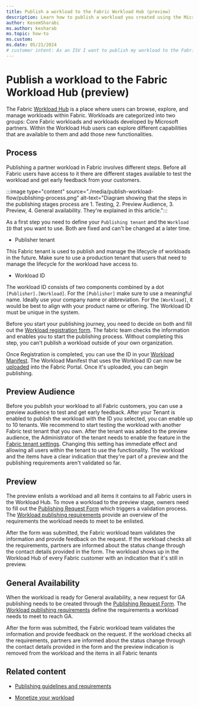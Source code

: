```yaml
---
title: Publish a workload to the Fabric Workload Hub (preview)
description: Learn how to publish a workload you created using the Microsoft Fabric Workload Development Kit, to the Fabric Workload Hub.
author: KesemSharabi
ms.author: kesharab
ms.topic: how-to
ms.custom:
ms.date: 05/21/2024
# customer intent: As an ISV I want to publish my workload to the Fabric Workload Hub so that I can make it available to customers.
---
```


# Publish a workload to the Fabric Workload Hub (preview)

The Fabric [Workload Hub](./more-workloads-add.md) is a place where users can browse, explore, and manage workloads within Fabric. Workloads are categorized into two groups: Core Fabric workloads and workloads developed by Microsoft partners. Within the Workload Hub users can explore different capabilities that are available to them and add those new functionalities.

## Process

Publishing a partner workload in Fabric involves different steps. Before all Fabric users have access to it there are different stages available to test the workload and get early feedback from your customers.

:::image type="content" source="./media/publish-workload-flow/publishing-process.png" alt-text="Diagram showing that the steps in the publishing stages process are 1. Testing, 2. Preview Audience, 3. Preview, 4. General availability. They're explained in this article.":::

As a first step you need to define your `Publishing tenant` and the `Workload ID` that you want to use. Both are fixed and can't be changed at a later time.

* Publisher tenant

This Fabric tenant is used to publish and manage the lifecycle of workloads in the future. Make sure to use a production tenant that users that need to manage the lifecycle for the workload have access to.  

* Workload ID

The workload ID consists of two components combined by a dot `[Publisher].[Workload]`. For the `[Publisher]` make sure to use a meaningful name. Ideally use your company name or abbreviation. For the `[Workload]`, it would be best to align with your product name or offering. The Workload ID must be unique in the system.  

Before you start your publishing journey, you need to decide on both and fill out the [Workload registration form](https://aka.ms/fabric_workload_registration). The fabric team checks the information and enables you to start the publishing process. Without completing this step, you can't publish a workload outside of your own organization.

Once Registration is completed, you can use the ID in your [Workload Manifest](./backend-manifest.md). The Workload Manifest that uses the Workload ID can now be [uploaded](./manage-workload.md) into the Fabric Portal. Once it's uploaded, you can begin publishing.  

## Preview Audience

Before you publish your workload to all Fabric customers, you can use a preview audience to test and get early feedback. After your Tenant is enabled to publish the workload with the ID you selected, you can enable up to 10 tenants. We recommend to start testing the workload with another Fabric test tenant that you own.
After the tenant was added to the preview audience, the Administrator of the tenant needs to enable the feature in the [Fabric tenant settings](../admin/tenant-settings-index.md). Changing this setting has immediate effect and allowing all users within the tenant to use the functionality. The workload and the items have a clear indication that they're part of a preview and the publishing requirements aren't validated so far.

## Preview

The preview enlists a workload and all items it contains to all Fabric users in the Workload Hub. To move a workload to the preview stage, owners need to fill out the [Publishing Request Form](https://aka.ms/fabric_workload_publishing) which triggers a validation process. The [Workload publishing requirements](./publish-workload-requirements.md) provide an overview of the requirements the workload needs to meet to be enlisted.

After the form was submitted, the Fabric workload team validates the information and provide feedback on the request. If the workload checks all the requirements, partners are informed about the status change through the contact details provided in the form. The workload shows up in the Workload Hub of every Fabric customer with an indication that it's still in preview.

## General Availability

When the workload is ready for General availability, a new request for GA publishing needs to be created through the [Publishing Request Form](https://aka.ms/fabric_workload_publishing). The [Workload publishing requirements](./publish-workload-requirements.md) define the requirements a workload needs to meet to reach GA.

After the form was submitted, the Fabric workload team validates the information and provide feedback on the request. If the workload checks all the requirements, partners are informed about the status change through the contact details provided in the form and the preview indication is removed from the workload and the items in all Fabric tenants

## Related content

* [Publishing guidelines and requirements](./publish-workload-requirements.md)

* [Monetize your workload](monetization.md)
